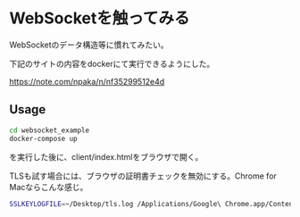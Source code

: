 # WebSocketを触ってみる

WebSocketのデータ構造等に慣れてみたい。

下記のサイトの内容をdockerにて実行できるようにした。

https://note.com/npaka/n/nf35299512e4d

## Usage
```sh
cd websocket_example
docker-compose up
```
を実行した後に、client/index.htmlをブラウザで開く。

TLSも試す場合には、ブラウザの証明書チェックを無効にする。Chrome for Macならこんな感じ。
```sh
SSLKEYLOGFILE=~/Desktop/tls.log /Applications/Google\ Chrome.app/Contents/MacOS/Google\ Chrome --ignore-certificate-errors client/index.html
```
